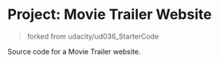 # Project: Movie Trailer Website

>forked from udacity/ud036_StarterCode

Source code for a Movie Trailer website.
